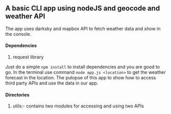 ## A basic CLI app using nodeJS and geocode and weather API ##

The app uses darksky and mapbox API to fetch weather data and show in the 
console.

#### Dependencies ####
1. request library

Just do a simple `npm install` to install dependencies and you are good to go.
In the terminal use command `node app.js <location>` to get the weather forecast in the location.
The putopse of this app to show how to access third party APIs and use the data in our app.

#### Directories ####
1. utils:- contains two modules for accessing and using two APIs 
